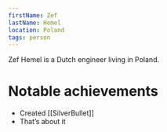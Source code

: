 ```yaml
---
firstName: Zef
lastName: Hemel
location: Poland
tags: person
---
```


Zef Hemel is a Dutch engineer living in Poland.

# Notable achievements
* Created [[SilverBullet]]
* That’s about it
